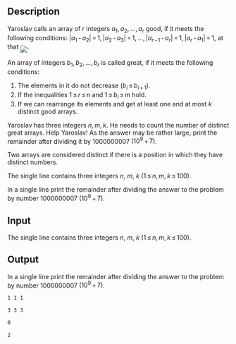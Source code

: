 ## Description

<div><p>Yaroslav calls an array of <span class="tex-span"><i>r</i></span> integers <span class="tex-span"><i>a</i><sub class="lower-index">1</sub>, <i>a</i><sub class="lower-index">2</sub>, ..., <i>a</i><sub class="lower-index"><i>r</i></sub></span> <span class="tex-font-style-it">good</span>, if it meets the following conditions: <span class="tex-span">|<i>a</i><sub class="lower-index">1</sub> - <i>a</i><sub class="lower-index">2</sub>| = 1, |<i>a</i><sub class="lower-index">2</sub> - <i>a</i><sub class="lower-index">3</sub>| = 1, ..., |<i>a</i><sub class="lower-index"><i>r</i> - 1</sub> - <i>a</i><sub class="lower-index"><i>r</i></sub>| = 1, |<i>a</i><sub class="lower-index"><i>r</i></sub> - <i>a</i><sub class="lower-index">1</sub>| = 1</span>, at that <img align="middle" class="tex-formula" src="file://BRa2sAJ8.png" style="max-width: 100.0%;max-height: 100.0%;">. </p><p>An array of integers <span class="tex-span"><i>b</i><sub class="lower-index">1</sub>, <i>b</i><sub class="lower-index">2</sub>, ..., <i>b</i><sub class="lower-index"><i>r</i></sub></span> is called <span class="tex-font-style-it">great</span>, if it meets the following conditions:</p><ol> <li> The elements in it do not decrease <span class="tex-span">(<i>b</i><sub class="lower-index"><i>i</i></sub> ≤ <i>b</i><sub class="lower-index"><i>i</i> + 1</sub>)</span>. </li><li> If the inequalities <span class="tex-span">1 ≤ <i>r</i> ≤ <i>n</i></span> and <span class="tex-span">1 ≤ <i>b</i><sub class="lower-index"><i>i</i></sub> ≤ <i>m</i></span> hold. </li><li> If we can rearrange its elements and get at least one and at most <span class="tex-span"><i>k</i></span> distinct good arrays. </li></ol><p>Yaroslav has three integers <span class="tex-span"><i>n</i>, <i>m</i>, <i>k</i></span>. He needs to count the number of distinct great arrays. Help Yaroslav! As the answer may be rather large, print the remainder after dividing it by <span class="tex-span">1000000007</span> <span class="tex-span">(10<sup class="upper-index">9</sup> + 7)</span>.</p><p>Two arrays are considered distinct if there is a position in which they have distinct numbers.</p></div><div class="input-specification"><p>The single line contains three integers <span class="tex-span"><i>n</i></span>, <span class="tex-span"><i>m</i></span>, <span class="tex-span"><i>k</i></span> <span class="tex-span">(1 ≤ <i>n</i>, <i>m</i>, <i>k</i> ≤ 100)</span>.</p></div><div class="output-specification"><p>In a single line print the remainder after dividing the answer to the problem by number <span class="tex-span">1000000007</span> <span class="tex-span">(10<sup class="upper-index">9</sup> + 7)</span>.</p></div>

## Input

<p>The single line contains three integers <span class="tex-span"><i>n</i></span>, <span class="tex-span"><i>m</i></span>, <span class="tex-span"><i>k</i></span> <span class="tex-span">(1 ≤ <i>n</i>, <i>m</i>, <i>k</i> ≤ 100)</span>.</p>

## Output

<p>In a single line print the remainder after dividing the answer to the problem by number <span class="tex-span">1000000007</span> <span class="tex-span">(10<sup class="upper-index">9</sup> + 7)</span>.</p>





```input1
1 1 1

```




```input2
3 3 3

```




```output1
0

```




```output2
2

```


